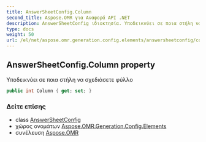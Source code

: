 ```yaml
---
title: AnswerSheetConfig.Column
second_title: Aspose.OMR για Αναφορά API .NET
description: AnswerSheetConfig ιδιοκτησία. Υποδεικνύει σε ποια στήλη να σχεδιάσετε φύλλο
type: docs
weight: 50
url: /el/net/aspose.omr.generation.config.elements/answersheetconfig/column/
---
```

## AnswerSheetConfig.Column property

Υποδεικνύει σε ποια στήλη να σχεδιάσετε φύλλο

```csharp
public int Column { get; set; }
```

### Δείτε επίσης

* class [AnswerSheetConfig](../)
* χώρος ονομάτων [Aspose.OMR.Generation.Config.Elements](../../answersheetconfig/)
* συνέλευση [Aspose.OMR](../../../)


